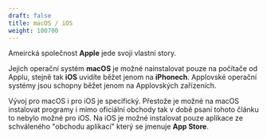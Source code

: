 ```yaml
---
draft: false
title: macOS / iOS
weight: 100700
---
```


Ameircká společnost **Apple** jede svoji vlastní story.

Jejich operační systém **macOS** je možné nainstalovat pouze na počítače od Applu, stejně tak **iOS** uvidíte běžet jenom na **iPhonech**. Applovské operační systémy jsou schopny běžet jenom na Applovských zařízeních.

Vývoj pro macOS i pro iOS je specifický. Přestože je možné na macOS instalovat programy i mimo oficiální obchody tak v době psaní tohoto článku to nebylo možné pro iOS. Na iOS je možné instalovat pouze aplikace ze schváleného "obchodu aplikací" který se jmenuje **App Store**. 